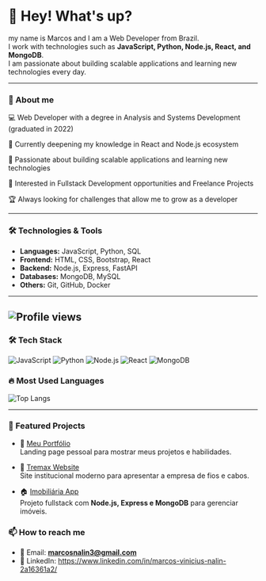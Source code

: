 # 👋 Hey! What's up? 
my name is Marcos and I am a Web Developer from Brazil.  
I work with technologies such as **JavaScript, Python, Node.js, React, and MongoDB**.  
I am passionate about building scalable applications and learning new technologies every day.

---

### 🚀 About me
💻 Web Developer with a degree in Analysis and Systems Development (graduated in 2022)

🎯 Currently deepening my knowledge in React and Node.js ecosystem

🌱 Passionate about building scalable applications and learning new technologies

🔎 Interested in Fullstack Development opportunities and Freelance Projects

🏆 Always looking for challenges that allow me to grow as a developer

---

### 🛠️ Technologies & Tools
- **Languages:** JavaScript, Python, SQL  
- **Frontend:** HTML, CSS, Bootstrap, React  
- **Backend:** Node.js, Express, FastAPI  
- **Databases:** MongoDB, MySQL  
- **Others:** Git, GitHub, Docker


---
![Profile views](https://komarev.com/ghpvc/?username=Mvnx-debug&color=blue&style=flat-square)
---


### 🛠️ Tech Stack
![JavaScript](https://img.shields.io/badge/-JavaScript-F7DF1E?logo=javascript&logoColor=black&style=for-the-badge)
![Python](https://img.shields.io/badge/-Python-3776AB?logo=python&logoColor=white&style=for-the-badge)
![Node.js](https://img.shields.io/badge/-Node.js-43853D?logo=node.js&logoColor=white&style=for-the-badge)
![React](https://img.shields.io/badge/-React-61DAFB?logo=react&logoColor=black&style=for-the-badge)
![MongoDB](https://img.shields.io/badge/-MongoDB-47A248?logo=mongodb&logoColor=white&style=for-the-badge)


### 🔥 Most Used Languages
![Top Langs](https://github-readme-stats.vercel.app/api/top-langs/?username=Mvnx-debug&layout=compact&theme=radical)

---
### 📂 Featured Projects

- 🚀 [Meu Portfólio](https://github.com/Mvnx-debug/meu-portfolio)  
  Landing page pessoal para mostrar meus projetos e habilidades.

- 🏢 [Tremax Website](https://github.com/Mvnx-debug/tremax-site)  
  Site institucional moderno para apresentar a empresa de fios e cabos.

- 🏠 [Imobiliária App](https://github.com/Mvnx-debug/imobiliaria-app)  
  Projeto fullstack com **Node.js, Express e MongoDB** para gerenciar imóveis.

### 📫 How to reach me
- 📧 Email: **marcosnalin3@gmail.com**
- 💼 LinkedIn: https://www.linkedin.com/in/marcos-vinicius-nalin-2a16361a2/
